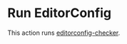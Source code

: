 # Run EditorConfig

This action runs [editorconfig-checker](https://github.com/editorconfig-checker/editorconfig-checker).
